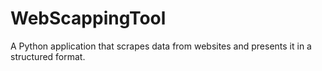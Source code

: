 # WebScappingTool

A Python application that scrapes data from websites and presents it in a structured format.
